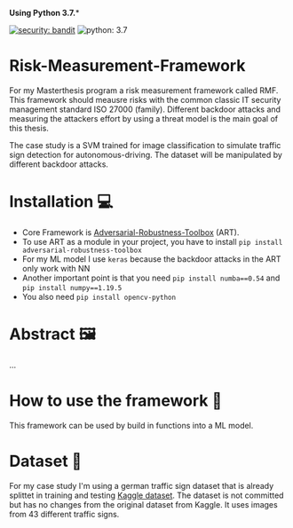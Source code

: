 **Using Python 3.7.***

[![security: bandit](https://img.shields.io/badge/security-bandit-yellow.svg)](https://github.com/PyCQA/bandit) ![python: 3.7](https://img.shields.io/badge/python-3.7-blue)

# Risk-Measurement-Framework
For my Masterthesis program a risk measurement framework called RMF. This framework should meausre risks with the common classic IT security management standard ISO 27000 (family). Different backdoor attacks and measuring the attackers effort by using a threat model is the main goal of this thesis.

The case study is a SVM trained for image classification to simulate traffic sign detection for autonomous-driving. The dataset will be manipulated by different backdoor attacks.

# Installation 💻
- Core Framework is [Adversarial-Robustness-Toolbox](https://github.com/Trusted-AI/adversarial-robustness-toolbox) (ART).  
- To use ART as a module in your project, you have to install `pip install adversarial-robustness-toolbox`
- For my ML model I use `keras` because the backdoor attacks in the ART only work with NN
- Another important point is that you need `pip install numba==0.54` and `pip install numpy==1.19.5`
- You also need `pip install opencv-python`

# Abstract 🖼️

...

# How to use the framework 🚀

This framework can be used by build in functions into a ML model.

# Dataset 🛑

For my case study I'm using a german traffic sign dataset that is already splittet in training and testing [Kaggle dataset](https://www.kaggle.com/meowmeowmeowmeowmeow/gtsrb-german-traffic-sign/version/1). The dataset is not committed but has no changes from the original dataset from Kaggle.
It uses images from 43 different traffic signs.
